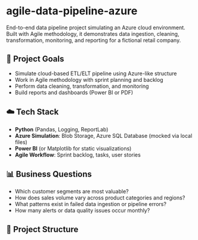 # agile-data-pipeline-azure

End-to-end data pipeline project simulating an Azure cloud environment. Built with Agile methodology, it demonstrates data ingestion, cleaning, transformation, monitoring, and reporting for a fictional retail company.

## 🎯 Project Goals

- Simulate cloud-based ETL/ELT pipeline using Azure-like structure
- Work in Agile methodology with sprint planning and backlog
- Perform data cleaning, transformation, and monitoring
- Build reports and dashboards (Power BI or PDF)

## ☁️ Tech Stack

- **Python** (Pandas, Logging, ReportLab)
- **Azure Simulation**: Blob Storage, Azure SQL Database (mocked via local files)
- **Power BI** (or Matplotlib for static visualizations)
- **Agile Workflow**: Sprint backlog, tasks, user stories

## 📊 Business Questions

- Which customer segments are most valuable?
- How does sales volume vary across product categories and regions?
- What patterns exist in failed data ingestion or pipeline errors?
- How many alerts or data quality issues occur monthly?

## 📁 Project Structure
